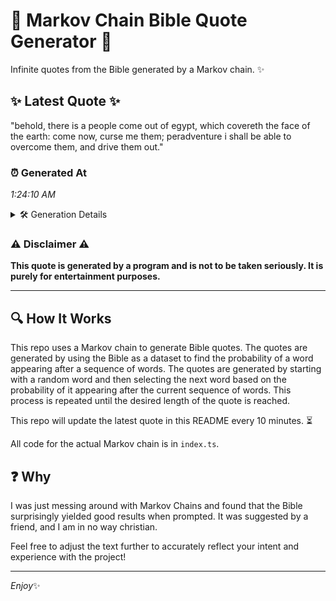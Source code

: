 # 📖 Markov Chain Bible Quote Generator 📖

Infinite quotes from the Bible generated by a Markov chain. ✨

## ✨ Latest Quote ✨
"behold, there is a people come out of egypt, which covereth the face of the earth: come now, curse me them; peradventure i shall be able to overcome them, and drive them out."

### ⏰ Generated At
*1:24:10 AM*

<details>
    <summary>🛠️ Generation Details</summary>
    <p>
        <strong>🌱 Seed:</strong> behold,<br>
        <strong>🔄 Iterations:</strong> 32<br>
        <strong>📜 Context History:</strong><br>[ behold, ]: there<br>[ behold,, there ]: is<br>[ behold,, there, is ]: a<br>[ behold,, there, is, a ]: people<br>[ behold,, there, is, a, people ]: come<br>[ behold,, there, is, a, people, come ]: out<br>[ there, is, a, people, come, out ]: of<br>[ is, a, people, come, out, of ]: egypt,<br>[ a, people, come, out, of, egypt, ]: which<br>[ people, come, out, of, egypt,, which ]: covereth<br>[ come, out, of, egypt,, which, covereth ]: the<br>[ out, of, egypt,, which, covereth, the ]: face<br>[ of, egypt,, which, covereth, the, face ]: of<br>[ egypt,, which, covereth, the, face, of ]: the<br>[ which, covereth, the, face, of, the ]: earth:<br>[ covereth, the, face, of, the, earth: ]: come<br>[ the, face, of, the, earth:, come ]: now,<br>[ face, of, the, earth:, come, now, ]: curse<br>[ of, the, earth:, come, now,, curse ]: me<br>[ the, earth:, come, now,, curse, me ]: them;<br>[ earth:, come, now,, curse, me, them; ]: peradventure<br>[ come, now,, curse, me, them;, peradventure ]: i<br>[ now,, curse, me, them;, peradventure, i ]: shall<br>[ curse, me, them;, peradventure, i, shall ]: be<br>[ me, them;, peradventure, i, shall, be ]: able<br>[ them;, peradventure, i, shall, be, able ]: to<br>[ peradventure, i, shall, be, able, to ]: overcome<br>[ i, shall, be, able, to, overcome ]: them,<br>[ shall, be, able, to, overcome, them, ]: and<br>[ be, able, to, overcome, them,, and ]: drive<br>[ able, to, overcome, them,, and, drive ]: them<br>[ to, overcome, them,, and, drive, them ]: out.<br>
    </p>
</details>

### ⚠️ Disclaimer ⚠️
**This quote is generated by a program and is not to be taken seriously. It is purely for entertainment purposes.**

---

## 🔍 How It Works

This repo uses a Markov chain to generate Bible quotes. The quotes are generated by using the Bible as a dataset to find the probability of a word appearing after a sequence of words. The quotes are generated by starting with a random word and then selecting the next word based on the probability of it appearing after the current sequence of words. This process is repeated until the desired length of the quote is reached.

This repo will update the latest quote in this README every 10 minutes. ⏳

All code for the actual Markov chain is in `index.ts`.

## ❓ Why

I was just messing around with Markov Chains and found that the Bible surprisingly yielded good results when prompted. 
It was suggested by a friend, and I am in no way christian.

Feel free to adjust the text further to accurately reflect your intent and experience with the project!

---

*Enjoy*✨
